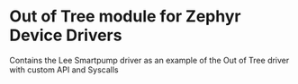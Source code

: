 # Out of Tree module for Zephyr Device Drivers

Contains the Lee Smartpump driver as an example of the Out of Tree driver with custom API and Syscalls